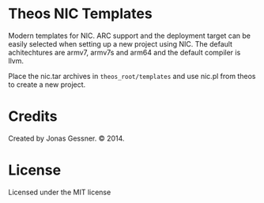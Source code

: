 Theos NIC Templates
===================

Modern templates for NIC. ARC support and the deployment target can be easily selected when setting up a new project using NIC. The default achitechtures are armv7, armv7s and arm64 and the default compiler is llvm.

Place the nic.tar archives in `theos_root/templates` and use nic.pl from theos to create a new project.


Credits
========

Created by Jonas Gessner. © 2014.



License
=======

Licensed under the MIT license
